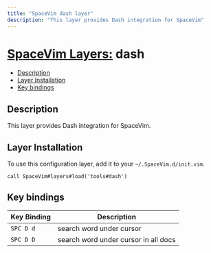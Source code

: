 ```yaml
---
title: "SpaceVim dash layer"
description: "This layer provides Dash integration for SpaceVim"
---
```


# [SpaceVim Layers:](https://spacevim.org/layers) dash

<!-- vim-markdown-toc GFM -->

- [Description](#description)
- [Layer Installation](#layer-installation)
- [Key bindings](#key-bindings)

<!-- vim-markdown-toc -->

## Description

This layer provides Dash integration for SpaceVim.

## Layer Installation

To use this configuration layer, add it to your `~/.SpaceVim.d/init.vim`.

```vim
call SpaceVim#layers#load('tools#dash')
```

## Key bindings

| Key Binding | Description                          |
| ----------- | ------------------------------------ |
| `SPC D d`   | search word under cursor             |
| `SPC D D`   | search word under cursor in all docs |

